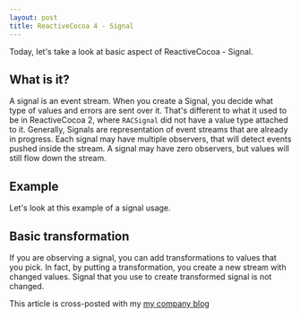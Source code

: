 ```yaml
---
layout: post
title: ReactiveCocoa 4 - Signal
---
```


Today, let's take a look at basic aspect of ReactiveCocoa - Signal.

What is it?
---
A signal is an event stream. When you create a Signal, you decide what type of values and errors are sent over it. That's different to what it used to be in ReactiveCocoa 2, where `RACSignal` did not have a value type attached to it. Generally, Signals are representation of event streams that are already in progress. Each signal may have multiple observers, that will detect events pushed inside the stream. A signal may have zero observers, but values will still flow down the stream.

Example
---
Let's look at this example of a signal usage.

<script src="https://gist.github.com/Eluss/81de173bf0d6987656e9.js"></script>


Basic transformation
---
If you are observing a signal, you can add transformations to values that you pick. In fact, by putting a transformation, you create a new stream with changed values. Signal that you use to create transformed signal is not changed.

<script src="https://gist.github.com/Eluss/e723290d5c47a5c047b5.js"></script>


This article is cross-posted with my [my company blog](http://blog.brightinventions.pl/)
